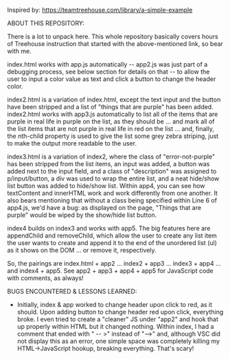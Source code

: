 Inspired by:
https://teamtreehouse.com/library/a-simple-example

ABOUT THIS REPOSITORY:

There is a lot to unpack here.  This whole repository basically covers hours of Treehouse instruction that started with the above-mentioned link, so bear with me.

index.html works with app.js automatically -- app2.js was just part of a debugging process, see below section for details on that -- to allow the user to input a color value as text and click a button to change the header color.

index2.html is a variation of index.html, except the text input and the button have been stripped and a list of "things that are purple" has been added. index2.html works with app3.js automatically to list all of the items that are purple in real life in purple on the list, as they should be ... and mark all of the list items that are not purple in real life in red on the list ... and, finally, the nth-child property is used to give the list some grey zebra striping, just to make the output more readable to the user.

index3.html is a variation of index2, where the class of "error-not-purple" has been stripped from the list items, an input was added, a button was added next to the input field, and a class of "description" was assigned to p/input/button, a div was used to wrap the entire list, and a neat hide/show list button was added to hide/show list. Within app4, you can see how textContent and innerHTML work and work differently from one another. It also bears mentioning that without a class being specified within Line 6 of app4.js, we'd have a bug: as displayed on the page, "Things that are purple" would be wiped by the show/hide list button.

index4 builds on index3 and works with app5. The big features here are appendChild and removeChild, which allow the user to create any list item the user wants to create and append it to the end of the unordered list (ul) as it shows on the DOM ... or remove it, respectively.

So, the pairings are index.html + app2 ... index2 + app3 ... index3 + app4 ... and index4 + app5. See app2 + app3 + app4 + app5 for JavaScript code with comments, as always!

BUGS ENCOUNTERED & LESSONS LEARNED:
- Initially, index & app worked to change header upon click to red, as it should. Upon adding button to change header red upon click, everything broke. I even tried to create a "cleaner" JS under "app2" and hook that up properly within HTML but it changed nothing.  Within index, I had a comment that ended with " -- >" instead of "-->" and, although VSC did not display this as an error, one simple space was completely killing my HTML->JavaScript hookup, breaking everything. That's scary!